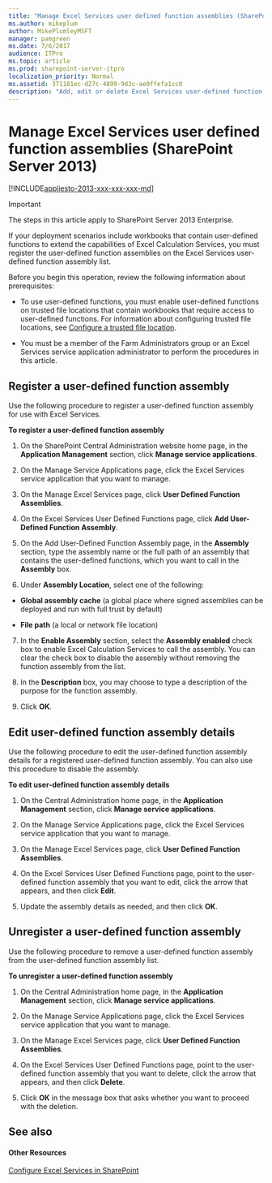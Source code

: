 ```yaml
---
title: "Manage Excel Services user defined function assemblies (SharePoint Server 2013)"
ms.author: mikeplum
author: MikePlumleyMSFT
manager: pamgreen
ms.date: 7/6/2017
audience: ITPro
ms.topic: article
ms.prod: sharepoint-server-itpro
localization_priority: Normal
ms.assetid: 371181ec-d27c-4899-9d3c-ae0ffefa1cc0
description: "Add, edit or delete Excel Services user-defined function assemblies in SharePoint Server."
---
```


# Manage Excel Services user defined function assemblies (SharePoint Server 2013)

[!INCLUDE[appliesto-2013-xxx-xxx-xxx-md](../includes/appliesto-2013-xxx-xxx-xxx-md.md)] 
  
> [!IMPORTANT]
> The steps in this article apply to SharePoint Server 2013 Enterprise. 
  
If your deployment scenarios include workbooks that contain user-defined functions to extend the capabilities of Excel Calculation Services, you must register the user-defined function assemblies on the Excel Services user-defined function assembly list.
  
Before you begin this operation, review the following information about prerequisites:
  
- To use user-defined functions, you must enable user-defined functions on trusted file locations that contain workbooks that require access to user-defined functions. For information about configuring trusted file locations, see [Configure a trusted file location](manage-excel-services-trusted-file-locations.md#proc2).
    
- You must be a member of the Farm Administrators group or an Excel Services service application administrator to perform the procedures in this article.
    
    
## Register a user-defined function assembly
<a name="proc1"> </a>

Use the following procedure to register a user-defined function assembly for use with Excel Services.
  
 **To register a user-defined function assembly**
  
1. On the SharePoint Central Administration website home page, in the **Application Management** section, click **Manage service applications**.
    
2. On the Manage Service Applications page, click the Excel Services service application that you want to manage.
    
3. On the Manage Excel Services page, click **User Defined Function Assemblies**.
    
4. On the Excel Services User Defined Functions page, click **Add User-Defined Function Assembly**.
    
5. On the Add User-Defined Function Assembly page, in the **Assembly** section, type the assembly name or the full path of an assembly that contains the user-defined functions, which you want to call in the **Assembly** box. 
    
6. Under **Assembly Location**, select one of the following:
    
  - **Global assembly cache** (a global place where signed assemblies can be deployed and run with full trust by default) 
    
  - **File path** (a local or network file location) 
    
7. In the **Enable Assembly** section, select the **Assembly enabled** check box to enable Excel Calculation Services to call the assembly. You can clear the check box to disable the assembly without removing the function assembly from the list. 
    
8. In the **Description** box, you may choose to type a description of the purpose for the function assembly. 
    
9. Click **OK**.
    
## Edit user-defined function assembly details
<a name="proc2"> </a>

Use the following procedure to edit the user-defined function assembly details for a registered user-defined function assembly. You can also use this procedure to disable the assembly.
  
 **To edit user-defined function assembly details**
  
1. On the Central Administration home page, in the **Application Management** section, click **Manage service applications**.
    
2. On the Manage Service Applications page, click the Excel Services service application that you want to manage.
    
3. On the Manage Excel Services page, click **User Defined Function Assemblies**.
    
4. On the Excel Services User Defined Functions page, point to the user-defined function assembly that you want to edit, click the arrow that appears, and then click **Edit**.
    
5. Update the assembly details as needed, and then click **OK**.
    
## Unregister a user-defined function assembly
<a name="proc3"> </a>

Use the following procedure to remove a user-defined function assembly from the user-defined function assembly list.
  
 **To unregister a user-defined function assembly**
  
1. On the Central Administration home page, in the **Application Management** section, click **Manage service applications**.
    
2. On the Manage Service Applications page, click the Excel Services service application that you want to manage.
    
3. On the Manage Excel Services page, click **User Defined Function Assemblies**.
    
4. On the Excel Services User Defined Functions page, point to the user-defined function assembly that you want to delete, click the arrow that appears, and then click **Delete**.
    
5. Click **OK** in the message box that asks whether you want to proceed with the deletion. 
    
## See also
<a name="proc3"> </a>

#### Other Resources

[Configure Excel Services in SharePoint](/SharePoint/administration/configure-excel-services)

